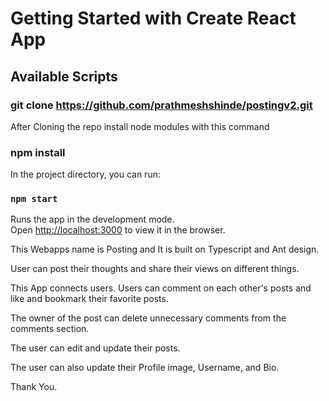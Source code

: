 # Getting Started with Create React App

## Available Scripts

### git clone https://github.com/prathmeshshinde/postingv2.git

After Cloning the repo install node modules with this command
### npm install

In the project directory, you can run:

### `npm start`

Runs the app in the development mode.\
Open [http://localhost:3000](http://localhost:3000) to view it in the browser.


 This Webapps name is Posting and It is built on Typescript and Ant design.

 User can post their thoughts and share their views on different things.

 This App connects users. Users can comment on each other's posts and like and bookmark their favorite posts.

 The owner of the post can delete unnecessary comments from the comments section.

 The user can edit and update their posts.

 The user can also update their Profile image, Username, and Bio.

 Thank You.

 
 
 

